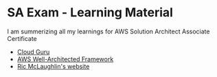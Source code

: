 # SA Exam - Learning Material

I am summerizing all my learnings for AWS Solution Architect Associate Certificate

* [Cloud Guru](cloud-guru.md)
* [AWS Well-Architected Framework](well-architected-framework.md)
* [Ric McLaughlin's website](http://ric.mclaughlin.today/portfolio)


